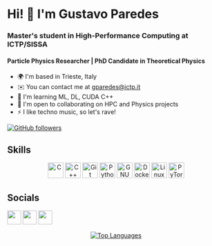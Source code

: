 # Hi! 👋 I'm Gustavo Paredes
<!-- # Hi ![](https://user-images.githubusercontent.com/18350557/176309783-0785949b-9127-417c-8b55-ab5a4333674e.gif) I'm Gustavo Paredes
============================================================ -->

### Master's student in High-Performance Computing at ICTP/SISSA  
#### Particle Physics Researcher | PhD Candidate in Theoretical Physics  

- 🌍 I'm based in Trieste, Italy  
- ✉️ You can contact me at [gparedes@ictp.it](mailto:gparedes@ictp.it)  
- 🧠 I'm learning ML, DL, CUDA C++  
- 🤝 I'm open to collaborating on HPC and Physics projects  
- ⚡ I like techno music, so let's rave!  

[![GitHub followers](https://img.shields.io/github/followers/gustavo137?logo=github&style=for-the-badge&color=0891b2&labelColor=1c1917)](https://github.com/gustavo137)

## Skills

<p align="center">
<a href="https://docs.microsoft.com/en-us/cpp/?view=msvc-170" target="_blank"><img src="https://raw.githubusercontent.com/danielcranney/readme-generator/main/public/icons/skills/c-colored.svg" width="36" height="36" alt="C" /></a>
<a href="https://docs.microsoft.com/en-us/cpp/?view=msvc-170" target="_blank"><img src="https://raw.githubusercontent.com/danielcranney/readme-generator/main/public/icons/skills/cplusplus-colored.svg" width="36" height="36" alt="C++" /></a>
<a href="https://git-scm.com/" target="_blank"><img src="https://raw.githubusercontent.com/danielcranney/readme-generator/main/public/icons/skills/git-colored.svg" width="36" height="36" alt="Git" /></a>
<a href="https://www.python.org/" target="_blank"><img src="https://raw.githubusercontent.com/danielcranney/readme-generator/main/public/icons/skills/python-colored.svg" width="36" height="36" alt="Python" /></a>
<a href="https://www.gnu.org/software/bash/" target="_blank"><img src="https://raw.githubusercontent.com/danielcranney/readme-generator/main/public/icons/skills/gnubash.svg" width="36" height="36" alt="GNU Bash" /></a>
<a href="https://www.docker.com/" target="_blank"><img src="https://raw.githubusercontent.com/danielcranney/readme-generator/main/public/icons/skills/docker-colored.svg" width="36" height="36" alt="Docker" /></a>
<a href="https://www.linux.org" target="_blank"><img src="https://raw.githubusercontent.com/danielcranney/readme-generator/main/public/icons/skills/linux-colored.svg" width="36" height="36" alt="Linux" /></a>
<a href="https://pytorch.org/" target="_blank"><img src="https://raw.githubusercontent.com/danielcranney/readme-generator/main/public/icons/skills/pytorch-colored.svg" width="36" height="36" alt="PyTorch" /></a>
</p>

## Socials

<p align="left">
<a href="https://www.github.com/gustavo137" target="_blank"> <img src="https://raw.githubusercontent.com/danielcranney/readme-generator/main/public/icons/socials/github.svg" width="32" height="32" /></a>
<a href="http://www.instagram.com/kush_137/" target="_blank"> <img src="https://raw.githubusercontent.com/danielcranney/readme-generator/main/public/icons/socials/instagram.svg" width="32" height="32" /></a>
<a href="https://www.linkedin.com/in/gustavo-paredes-torres-8044b81a2/" target="_blank"> <img src="https://raw.githubusercontent.com/danielcranney/readme-generator/main/public/icons/socials/linkedin.svg" width="32" height="32" /></a>
</p>

<!-- ## Badges -->

<!-- ### My GitHub Stats -->
<p alingn="center">
  <!-- <a href="http://www.github.com/gustavo137"><img src="https://github-readme-stats.vercel.app/api?username=gustavo137&show_icons=true&count_private=true&title_color=0891b2&text_color=ffffff&icon_color=0891b2&bg_color=1c1917&hide_border=true" alt="gustavo137's GitHub stats" /></a> -->
  <!-- <a href="http://www.github.com/gustavo137"><img src="https://github-readme-streak-stats.herokuapp.com/?user=gustavo137&stroke=ffffff&background=1c1917&ring=0891b2&fire=0891b2&currStreakNum=ffffff&currStreakLabel=0891b2&sideNums=ffffff&sideLabels=ffffff&dates=ffffff&hide_border=true" /></a> -->
</p>

<!-- [![gustavo137's GitHub summary](https://github-profile-summary-cards.vercel.app/api/cards/profile-details?username=gustavo137&theme=github_dark)](https://github.com/gustavo137) -->

<p align="center">
  <!-- <a href="https://github.com/gustavo137">
    <img src="https://github-profile-summary-cards.vercel.app/api/cards/repos-per-language?username=gustavo137&theme=github_dark" alt="Repo Languages" />
  </a> -->
  <a href="https://github.com/gustavo137">
    <img src="https://github-readme-stats.vercel.app/api/top-langs/?username=gustavo137&langs_count=10&title_color=0891b2&text_color=ffffff&icon_color=0891b2&bg_color=1c1917&hide_border=true&locale=en&custom_title=Top%20Languages" alt="Top Languages" />
  </a>
</p>

<!-- <p align="center">
   <a href="https://github.com/gustavo137">
    <img width="45%" src="https://github-readme-stats.vercel.app/api/top-langs/?username=gustavo137&langs_count=10&title_color=0891b2&text_color=ffffff&icon_color=0891b2&bg_color=1c1917&hide_border=true&locale=en&custom_title=Top%20Languages" alt="Top Languages" />
  </a>
  <a href="https://github.com/gustavo137">
    <img width="45%" src="https://github-profile-summary-cards.vercel.app/api/cards/repos-per-language?username=gustavo137&theme=github_dark" alt="Repo Languages" />
  </a>
</p> -->
